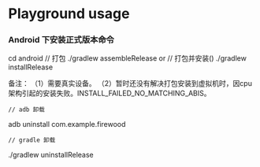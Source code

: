 # Playground usage







### Android 下安装正式版本命令
cd android
// 打包
./gradlew assembleRelease
or
// 打包并安装()
./gradlew installRelease

备注：
  （1）需要真实设备。
  （2）暂时还没有解决打包安装到虚拟机时，因cpu架构引起的安装失败。INSTALL_FAILED_NO_MATCHING_ABIS。
  
    // adb 卸载  
   adb uninstall  com.example.firewood
   
    // gradle 卸载
   ./gradlew uninstallRelease


